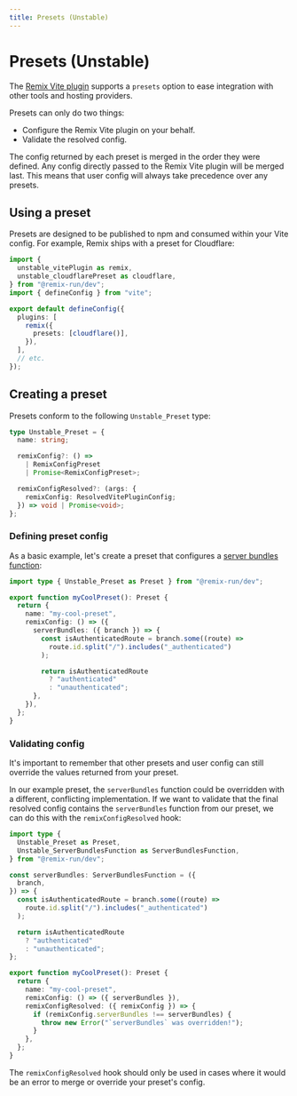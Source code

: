 ```yaml
---
title: Presets (Unstable)
---
```


# Presets (Unstable)

The [Remix Vite plugin][remix-vite] supports a `presets` option to ease integration with other tools and hosting providers.

Presets can only do two things:

- Configure the Remix Vite plugin on your behalf.
- Validate the resolved config.

The config returned by each preset is merged in the order they were defined. Any config directly passed to the Remix Vite plugin will be merged last. This means that user config will always take precedence over any presets.

## Using a preset

Presets are designed to be published to npm and consumed within your Vite config. For example, Remix ships with a preset for Cloudflare:

```ts filename=vite.config.ts lines=[3,10]
import {
  unstable_vitePlugin as remix,
  unstable_cloudflarePreset as cloudflare,
} from "@remix-run/dev";
import { defineConfig } from "vite";

export default defineConfig({
  plugins: [
    remix({
      presets: [cloudflare()],
    }),
  ],
  // etc.
});
```

## Creating a preset

Presets conform to the following `Unstable_Preset` type:

```ts
type Unstable_Preset = {
  name: string;

  remixConfig?: () =>
    | RemixConfigPreset
    | Promise<RemixConfigPreset>;

  remixConfigResolved?: (args: {
    remixConfig: ResolvedVitePluginConfig;
  }) => void | Promise<void>;
};
```

### Defining preset config

As a basic example, let's create a preset that configures a [server bundles function][server-bundles]:

```ts filename=my-cool-preset.ts
import type { Unstable_Preset as Preset } from "@remix-run/dev";

export function myCoolPreset(): Preset {
  return {
    name: "my-cool-preset",
    remixConfig: () => ({
      serverBundles: ({ branch }) => {
        const isAuthenticatedRoute = branch.some((route) =>
          route.id.split("/").includes("_authenticated")
        );

        return isAuthenticatedRoute
          ? "authenticated"
          : "unauthenticated";
      },
    }),
  };
}
```

### Validating config

It's important to remember that other presets and user config can still override the values returned from your preset.

In our example preset, the `serverBundles` function could be overridden with a different, conflicting implementation. If we want to validate that the final resolved config contains the `serverBundles` function from our preset, we can do this with the `remixConfigResolved` hook:

```ts filename=my-cool-preset.ts lines=[22-26]
import type {
  Unstable_Preset as Preset,
  Unstable_ServerBundlesFunction as ServerBundlesFunction,
} from "@remix-run/dev";

const serverBundles: ServerBundlesFunction = ({
  branch,
}) => {
  const isAuthenticatedRoute = branch.some((route) =>
    route.id.split("/").includes("_authenticated")
  );

  return isAuthenticatedRoute
    ? "authenticated"
    : "unauthenticated";
};

export function myCoolPreset(): Preset {
  return {
    name: "my-cool-preset",
    remixConfig: () => ({ serverBundles }),
    remixConfigResolved: ({ remixConfig }) => {
      if (remixConfig.serverBundles !== serverBundles) {
        throw new Error("`serverBundles` was overridden!");
      }
    },
  };
}
```

The `remixConfigResolved` hook should only be used in cases where it would be an error to merge or override your preset's config.

[remix-vite]: ./vite
[server-bundles]: ./server-bundles
